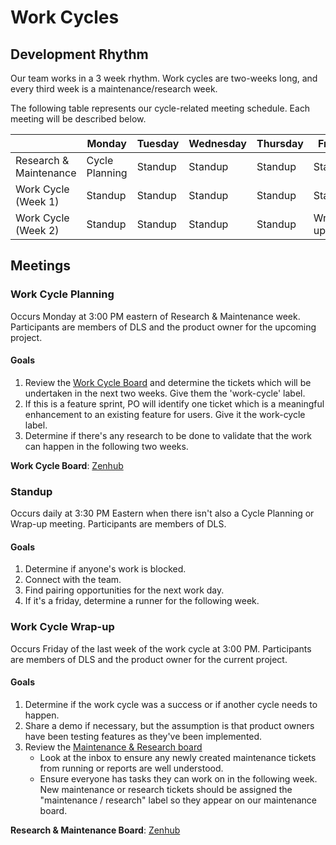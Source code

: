 # Work Cycles

## Development Rhythm

Our team works in a 3 week rhythm. Work cycles are two-weeks long, and every third
week is a maintenance/research week.

The following table represents our cycle-related meeting schedule. Each meeting
will be described below.

|                        | Monday         | Tuesday | Wednesday | Thursday | Friday  |
| ---------------------- | -------------- | ------- | --------- | -------- | ------- |
| Research & Maintenance | Cycle Planning | Standup | Standup   | Standup  | Standup |
| Work Cycle (Week 1)    | Standup        | Standup | Standup   | Standup  | Standup |
| Work Cycle (Week 2)    | Standup        | Standup | Standup   | Standup  | Wrap-up |

## Meetings

### Work Cycle Planning

Occurs Monday at 3:00 PM eastern of Research & Maintenance week. Participants are
members of DLS and the product owner for the upcoming project.

#### Goals

1. Review the [Work Cycle Board](https://app.zenhub.com/workspaces/dls-work-cycle-613924a1df719e0013b678b0/board?repos=98223070)
    and determine the tickets which will be undertaken in the
    next two weeks. Give them the 'work-cycle' label.
1. If this is a feature sprint, PO will identify one ticket which is a
   meaningful enhancement to an existing feature for users. Give it the
   work-cycle label.
1. Determine if there's any research to be done to validate that the work can
   happen in the following two weeks.

**Work Cycle Board**:
[Zenhub](https://app.zenhub.com/workspaces/dls-work-cycle-613924a1df719e0013b678b0/board?repos=98223070)

### Standup

Occurs daily at 3:30 PM Eastern when there isn't also a Cycle Planning or
Wrap-up meeting. Participants are members of DLS.

#### Goals

1. Determine if anyone's work is blocked.
1. Connect with the team.
1. Find pairing opportunities for the next work day.
1. If it's a friday, determine a runner for the following week.


### Work Cycle Wrap-up

Occurs Friday of the last week of the work cycle at 3:00 PM. Participants are
members of DLS and the product owner for the current project.

#### Goals

1. Determine if the work cycle was a success or if another cycle needs to
   happen.
1. Share a demo if necessary, but the assumption is that product owners have
   been testing features as they've been implemented.
1. Review the [Maintenance & Research board](https://app.zenhub.com/workspaces/dls-maintenance--research-6139264d4f68940016d4b7cf/board?repos=26446857,98223070,49439415,157741631,251438007)
   * Look at the inbox to ensure any newly created maintenance tickets from
   running or reports are well understood.
   * Ensure everyone has tasks they can work on in the following week. New maintenance or research tickets should be assigned the "maintenance / research" label so they appear on our maintenance board.

**Research & Maintenance Board**:
[Zenhub](https://app.zenhub.com/workspaces/dls-maintenance--research-6139264d4f68940016d4b7cf/board?repos=26446857,98223070,49439415,157741631,251438007)
